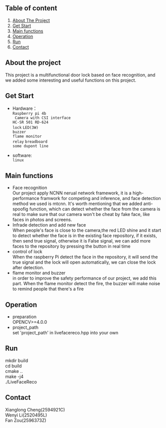 ## Table of content
<ol>
    <li><a href="#about-the-project">About The Project</a></li>
    <li><a href="#get-start">Get Start</a></li>
    <li><a href="#main-functions">Main functions</a</li>
    <li><a href="#operation">Operation</a></li>
    <li><a href="#run">Run</a></li>
    <li><a href="#contact">Contact</a></li>
</ol>

## About the project
This project is a multifunctional door lock based on face recognition, and we added some interesting and useful functions on this project.

## Get Start
* Hardware：<br>
    `Raspberry pi 4b `<br>
               ` Camera with CSI interface` <br>
               `HC-SR 501 RD-624`<br>
               `lock`
               `LED(3W)`<br>
               `buzzer`<br>
               `flame monitor`<br>
               `relay`
               `breadboard` <br>
               `some dupont line` <br>
           
* software: <br>
           `linux`
           
## Main functions
 * Face recognition<br>
  Our project apply NCNN nerual network framework, it is a high-performance framwork for competing and inference, and face detection method we used is mtcnn.
   It's worth mentioning that we added anti-spoofig function, which can detect whether the face from the camera is real to make sure that our camera won't be 
   cheat by fake face, like faces in photos and screens.<br>
 * Infrade detection and add new face<br>
     When people's face is close to the camera,the red LED shine and it start to detect whether the face is in the existing face repository, 
     if it exists, then send true signal, otherwise it is False signal, we can add more faces to the repository by pressing the button in real time<br>
 * control of lock<br>
    When the raspberry Pi detect the face in the repository, it will send the true signal and the lock will open automatically, we can close the lock after detection.<br>
  * flame monitor and buzzer<br>
    in order to improve the safety performance of our project, we add this part. When the flame monitor detect the fire, the buzzer will make noise to remind people that there's a fire<br>
    
    
## Operation
   * preparation<br>
   OPENCV>=4.0.0<br>
   * project_path<br>
   set 'project_path' in livefacereco.hpp into your own<br>
   
   
## Run
  mkdir build<br>
  cd build<br>
  cmake ..<br>
  make -j4<br>
  ./LiveFaceReco<br>
 ## Contact
 Xianglong Cheng(2594921C)<br>
 Wenyi Li(2520495L)<br>
 Fan Zou(2596373Z)<br>
